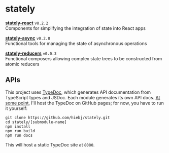 # stately

**[stately-react](https://github.com/hiebj/stately/tree/master/stately-react)** `v0.2.2`  
Components for simplifying the integration of state into React apps

**[stately-async](https://github.com/hiebj/stately/tree/master/stately-async)** `v0.2.8`  
Functional tools for managing the state of asynchronous operations

**[stately-reducers](https://github.com/hiebj/stately/tree/master/stately-reducers)** `v0.0.3`  
Functional composers allowing complex state trees to be constructed from atomic reducers

## APIs
This project uses [TypeDoc](https://github.com/TypeStrong/typedoc), which generates API documentation from TypeScript types and JSDoc. Each module generates its own API docs. [At some point](https://en.wikipedia.org/wiki/Heat_death_of_the_universe), I'll host the TypeDoc on GitHub pages; for now, you have to run it yourself:

```
git clone https://github.com/hiebj/stately.git
cd stately/[submodule-name]
npm install
npm run build
npm run docs
```

This will host a static TypeDoc site at `8080`.
